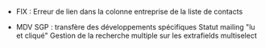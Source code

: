 - FIX : Erreur de lien dans la colonne entreprise de la liste de contacts

- MDV SGP : transfère des développements spécifiques 
    Statut mailing "lu et cliqué"
    Gestion de la recherche multiple sur les extrafields multiselect
